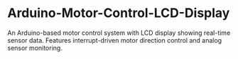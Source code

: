 # Arduino-Motor-Control-LCD-Display
An Arduino-based motor control system with LCD display showing real-time sensor data. Features interrupt-driven motor direction control and analog sensor monitoring.
